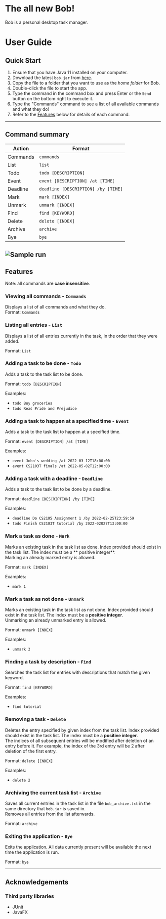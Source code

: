 # The all new Bob!

Bob is a personal desktop task manager.

# User Guide

## Quick Start

1. Ensure that you have Java 11 installed on your computer.
2. Download the latest `bob.jar` from [here](https://github.com/justinekoh/ip/releases/download/v1.2/bob.jar).
3. Copy the file to a folder that you want to use as the _home folder_ for Bob.
4. Double-click the file to start the app.
5. Type the command in the command box and press Enter or the `Send` button on the bottom right to execute it.
6. Type the "Commands" command to see a list of all available commands and what they do!
7. Refer to the [Features](https://github.com/justinekoh/ip/blob/master/docs/README.md#features) below for details of
   each command.

---

## Command summary

| Action   | Format                              |
|----------|-------------------------------------|
| Commands | `commands`                          |
| List     | `list`                              |
| Todo     | `todo [DESCRIPTION]`                |
| Event    | `event [DESCRIPTION] /at [TIME]`    |
| Deadline | `deadline [DESCRIPTION] /by [TIME]` |
| Mark     | `mark [INDEX]`                      |
| Unmark   | `unmark [INDEX]`                    |
| Find     | `find [KEYWORD] `                   |
| Delete   | `delete [INDEX]`                    |
| Archive  | `archive`                           |
| Bye      | `bye`                               |

![Sample run](https://justinekoh.github.io/ip/Ui.png)
---

## Features

Note: all commands are **case insensitive**.

### Viewing all commands - `Commands`

Displays a list of all commands and what they do.  
Format: `Commands`

### Listing all entries - `List`

Displays a list of all entries currently in the task, in the order that they were added.

Format: `List`

### Adding a task to be done - `Todo`

Adds a task to the task list to be done.

Format: `todo [DESCRIPTION]`

Examples:

- `todo Buy groceries`
- `todo Read Pride and Prejudice`

### Adding a task to happen at a specified time - `Event`

Adds a task to the task list to happen at a specified time.

Format: `event [DESCRIPTION] /at [TIME]`

Examples:

- `event John's wedding /at 2022-03-12T18:00:00`
- `event CS2103T finals /at 2022-05-02T12:00:00`

### Adding a task with a deadline - `Deadline`

Adds a task to the task list to be done by a deadline.

Format: `deadline [DESCRIPTION] /by [TIME]`

Examples:

- `deadline Do CS2105 Assignment 1 /by 2022-02-25T23:59:59`
- `todo Finish CS2103T tutorial /by 2022-02027T13:00:00`

### Mark a task as done - `Mark`

Marks an existing task in the task list as done. Index provided should exist in the task list. The index must be a **
positive integer**.  
Marking an already marked entry is allowed.

Format: `mark [INDEX]`

Examples:

- `mark 1`

### Mark a task as not done - `Unmark`

Marks an existing task in the task list as not done. Index provided should exist in the task list. The index must be
a **positive integer**.  
Unmarking an already unmarked entry is allowed.

Format: `unmark [INDEX]`

Examples:

- `unmark 3`

### Finding a task by description - `Find`

Searches the task list for entries with descriptions that match the given keyword.

Format: `find [KEYWORD]`

Examples:

- `find tutorial`

### Removing a task - `Delete`

Deletes the entry specified by given index from the task list. Index provided should exist in the task list. The index
must be a **positive integer**.  
The indices of all subsequent entries will be modified after deletion of an entry before it. For example, the index of
the 3rd entry will be 2 after deletion of the first entry.

Format: `delete [INDEX]`

Examples:

- `delete 2`

### Archiving the current task list - `Archive`

Saves all current entries in the task list in the file `bob_archive.txt` in the same directory that `bob.jar` is saved
in.  
Removes all entries from the list afterwards.

Format: `archive`

### Exiting the application - `Bye`

Exits the application. All data currently present will be available the next time the application is run.

Format: `bye`

--- 

## Acknowledgements

### Third party libraries

- JUnit
- JavaFX

